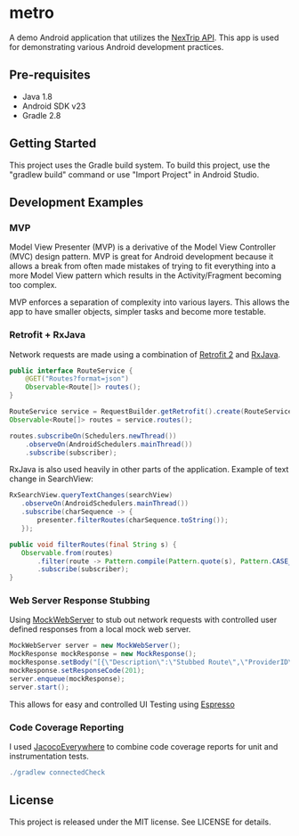 # metro

A demo Android application that utilizes the [NexTrip API][1]. This app is used for demonstrating various Android development practices.

## Pre-requisites

- Java 1.8
- Android SDK v23
- Gradle 2.8

## Getting Started

This project uses the Gradle build system. To build this project, use the "gradlew build" command or use "Import Project" in Android Studio.

## Development Examples

### MVP

Model View Presenter (MVP) is a derivative of the Model View Controller (MVC) design pattern. MVP is great for Android development because it allows a break from often made mistakes of trying to fit everything into a more Model View pattern which results in the Activity/Fragment becoming too complex.

MVP enforces a separation of complexity into various layers. This allows the app to have smaller objects, simpler tasks and become more testable.

### Retrofit + RxJava

Network requests are made using a combination of [Retrofit 2][2] and [RxJava][3].

```java
public interface RouteService {
    @GET("Routes?format=json")
    Observable<Route[]> routes();
}

```
```java
RouteService service = RequestBuilder.getRetrofit().create(RouteService.class);
Observable<Route[]> routes = service.routes();

routes.subscribeOn(Schedulers.newThread())
	.observeOn(AndroidSchedulers.mainThread())
	.subscribe(subscriber);
```
RxJava is also used heavily in other parts of the application. Example of text change in SearchView:

 ```java
RxSearchView.queryTextChanges(searchView)
	.observeOn(AndroidSchedulers.mainThread())
	.subscribe(charSequence -> {
		presenter.filterRoutes(charSequence.toString());
	});
 ``` 
 ```java
public void filterRoutes(final String s) {
	Observable.from(routes)
		.filter(route -> Pattern.compile(Pattern.quote(s), Pattern.CASE_INSENSITIVE).matcher(route.getName()).find())
		.subscribe(subscriber);
}
 ```

### Web Server Response Stubbing

Using [MockWebServer][4] to stub out network requests with controlled user defined responses from a local mock web server.

```java
MockWebServer server = new MockWebServer();
MockResponse mockResponse = new MockResponse();
mockResponse.setBody("[{\"Description\":\"Stubbed Route\",\"ProviderID\":\"8\",\"Route\":\"901\"}]");
mockResponse.setResponseCode(201);
server.enqueue(mockResponse);
server.start();
```
This allows for easy and controlled UI Testing using [Espresso][5]  

### Code Coverage Reporting

I used [JacocoEverywhere][6] to combine code coverage reports for unit and instrumentation tests.

```gradle
./gradlew connectedCheck
```

## License

This project is released under the MIT license. See LICENSE for details.

[1]: http://svc.metrotransit.org/
[2]: https://github.com/square/retrofit
[3]: https://github.com/ReactiveX/RxJava
[4]: https://github.com/square/okhttp/tree/master/mockwebserver
[5]: https://google.github.io/android-testing-support-library/docs/espresso/
[6]: https://github.com/paveldudka/JacocoEverywhere